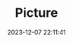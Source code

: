 ---
weight: 1
images:
- /images/edited/74.jpeg
title: Picture
date: 2023-12-07 22:11:41
tags: [luminarneo,work,ilce7m3]
---